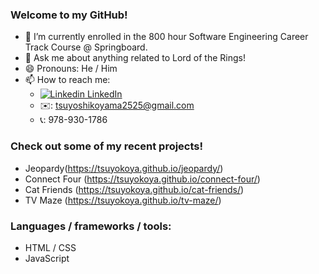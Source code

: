 ### Welcome to my GitHub!

- 🌱 I’m currently enrolled in the 800 hour Software Engineering Career Track Course @ Springboard.
- 💬 Ask me about anything related to Lord of the Rings!
- 😄 Pronouns: He / Him
- 📫 How to reach me: 
  - [![Linkedin](https://i.stack.imgur.com/gVE0j.png) LinkedIn](https://www.linkedin.com/in/tsuyoshi-koyama-2018/)
  - ✉️: tsuyoshikoyama2525@gmail.com
  - 📞: 978-930-1786

### Check out some of my recent projects!
  - Jeopardy(https://tsuyokoya.github.io/jeopardy/)
  - Connect Four (https://tsuyokoya.github.io/connect-four/)
  - Cat Friends (https://tsuyokoya.github.io/cat-friends/)
  - TV Maze (https://tsuyokoya.github.io/tv-maze/)

### Languages / frameworks / tools: 
  - HTML / CSS
  - JavaScript
<!--   - Python
  - Flask
  - Node
  - Express
  - React
  - SQL
  - MongoDB/Mongoose
  - Git -->
